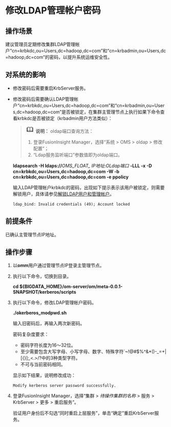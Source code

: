 # 修改LDAP管理帐户密码<a name="admin_guide_000256"></a>

## 操作场景<a name="section14368423113735"></a>

建议管理员定期修改集群LDAP管理帐户“cn=krbkdc,ou=Users,dc=hadoop,dc=com”和“cn=krbadmin,ou=Users,dc=hadoop,dc=com”的密码，以提升系统运维安全性。

## 对系统的影响<a name="section36437228113742"></a>

-   修改密码后需要重启KrbServer服务。
-   修改密码后需要确认LDAP管理帐户“cn=krbkdc,ou=Users,dc=hadoop,dc=com”和“cn=krbadmin,ou=Users,dc=hadoop,dc=com”是否被锁定，在集群主管理节点上执行如果下命令查看krbkdc是否被锁定（krbadmin用户方法类似）：

    >![](public_sys-resources/icon-note.gif) **说明：** 
    >oldap端口查询方法：
    >1.  登录FusionInsight Manager，选择“系统  \>  OMS  \>  oldap  \>  修改配置“；
    >2.  “Ldap服务监听端口”参数值即为oldap端口。

    **ldapsearch -H ldaps://**_OMS\_FLOAT\_ IP地址:OLdap端口_ **-LLL -x -D** **cn=krbkdc,ou=Users,dc=hadoop,dc=com -W -b cn=krbkdc,ou=Users,dc=hadoop,dc=com -e ppolicy**

    输入LDAP管理帐户krbkdc的密码，出现如下提示表示该用户被锁定，则需要解锁用户，具体请参见[解锁LDAP用户和管理帐户](解锁LDAP用户和管理帐户.md)。

    ```
    ldap_bind: Invalid credentials (49); Account locked
    ```


## 前提条件<a name="section316609511390"></a>

已确认主管理节点IP地址。

## 操作步骤<a name="section6358335125513"></a>

1.  以**omm**用户通过管理节点IP登录主管理节点。
2.  执行以下命令，切换到目录。

    **cd $\{BIGDATA\_HOME\}/om-server/om/meta-0.0.1-SNAPSHOT/kerberos/scripts**

3.  执行以下命令，修改LDAP管理帐户密码。

    **./okerberos\_modpwd.sh**

    输入旧密码后，再输入两次新密码。

    密码复杂度要求：

    -   密码字符长度为16～32位。
    -   至少需要包含大写字母、小写字母、数字、特殊字符\`\~!@\#$%^&\*\(\)-\_=+|\[\{\}\];,<.\>/?中的3种类型字符。
    -   不可与当前密码相同。

    显示如下结果，说明修改成功：

    ```
    Modify kerberos server password successfully.
    ```

4.  登录FusionInsight Manager，选择“集群 \>  _待操作集群的名称_  \> 服务 \> KrbServer \> 更多 \> 重启服务”。

    验证用户身份后不勾选“同时重启上层服务”，单击“确定”重启KrbServer服务。


